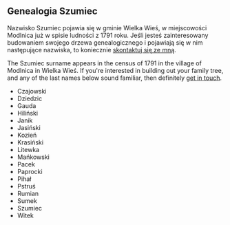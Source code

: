 ## Genealogia Szumiec

Nazwisko Szumiec pojawia się w gminie Wielka Wieś, w miejscowości Modlnica już w spisie ludności z 1791 roku.
Jeśli jesteś zainteresowany budowaniem swojego drzewa genealogicznego i pojawiają się w nim następujące nazwiska, to koniecznie [skontaktuj się ze mną](mailto:jan.szumiec@gmail.com).

The Szumiec surname appears in the census of 1791 in the village of Modlnica in Wielka Wieś. If you're interested in building out your family tree, and any of the last names below
sound familiar, then definitely [get in touch](mailto:jan.szumiec@gmail.com).

* Czajowski
* Dziedzic
* Gauda
* Hiliński
* Janik
* Jasiński
* Kozień
* Krasiński
* Litewka
* Mańkowski
* Pacek
* Paprocki
* Pihał
* Pstruś
* Rumian
* Sumek
* Szumiec
* Witek

<!-- Global site tag (gtag.js) - Google Analytics -->
<script async src="https://www.googletagmanager.com/gtag/js?id=UA-46090922-11"></script>
<script>
  window.dataLayer = window.dataLayer || [];
  function gtag(){dataLayer.push(arguments);}
  gtag('js', new Date());

  gtag('config', 'UA-46090922-11');
</script>

